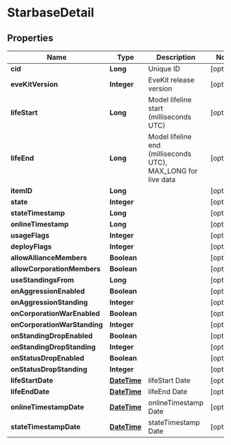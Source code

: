 
# StarbaseDetail

## Properties
Name | Type | Description | Notes
------------ | ------------- | ------------- | -------------
**cid** | **Long** | Unique ID |  [optional]
**eveKitVersion** | **Integer** | EveKit release version |  [optional]
**lifeStart** | **Long** | Model lifeline start (milliseconds UTC) |  [optional]
**lifeEnd** | **Long** | Model lifeline end (milliseconds UTC), MAX_LONG for live data |  [optional]
**itemID** | **Long** |  |  [optional]
**state** | **Integer** |  |  [optional]
**stateTimestamp** | **Long** |  |  [optional]
**onlineTimestamp** | **Long** |  |  [optional]
**usageFlags** | **Integer** |  |  [optional]
**deployFlags** | **Integer** |  |  [optional]
**allowAllianceMembers** | **Boolean** |  |  [optional]
**allowCorporationMembers** | **Boolean** |  |  [optional]
**useStandingsFrom** | **Long** |  |  [optional]
**onAggressionEnabled** | **Boolean** |  |  [optional]
**onAggressionStanding** | **Integer** |  |  [optional]
**onCorporationWarEnabled** | **Boolean** |  |  [optional]
**onCorporationWarStanding** | **Integer** |  |  [optional]
**onStandingDropEnabled** | **Boolean** |  |  [optional]
**onStandingDropStanding** | **Integer** |  |  [optional]
**onStatusDropEnabled** | **Boolean** |  |  [optional]
**onStatusDropStanding** | **Integer** |  |  [optional]
**lifeStartDate** | [**DateTime**](DateTime.md) | lifeStart Date |  [optional]
**lifeEndDate** | [**DateTime**](DateTime.md) | lifeEnd Date |  [optional]
**onlineTimestampDate** | [**DateTime**](DateTime.md) | onlineTimestamp Date |  [optional]
**stateTimestampDate** | [**DateTime**](DateTime.md) | stateTimestamp Date |  [optional]



